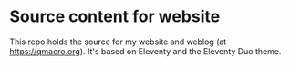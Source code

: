 # Source content for website

This repo holds the source for my website and weblog (at <https://qmacro.org>). It's based on Eleventy and the Eleventy Duo theme. 
